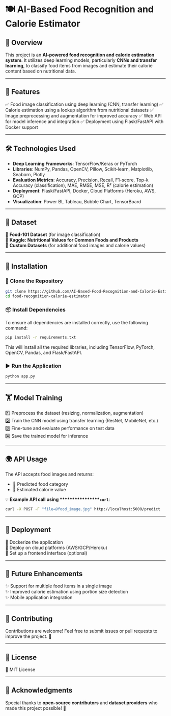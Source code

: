 # 🍽️ AI-Based Food Recognition and Calorie Estimator

## 🌟 Overview

This project is an **AI-powered food recognition and calorie estimation system**. It utilizes deep learning models, particularly **CNNs and transfer learning**, to classify food items from images and estimate their calorie content based on nutritional data.

---

## 🚀 Features

✅ Food image classification using deep learning (CNN, transfer learning)
✅ Calorie estimation using a lookup algorithm from nutritional datasets
✅ Image preprocessing and augmentation for improved accuracy
✅ Web API for model inference and integration
✅ Deployment using Flask/FastAPI with Docker support

---

## 🛠 Technologies Used

- **Deep Learning Frameworks**: TensorFlow/Keras or PyTorch
- **Libraries**: NumPy, Pandas, OpenCV, Pillow, Scikit-learn, Matplotlib, Seaborn, Plotly
- **Evaluation Metrics**: Accuracy, Precision, Recall, F1-score, Top-k Accuracy (classification), MAE, RMSE, MSE, R² (calorie estimation)
- **Deployment**: Flask/FastAPI, Docker, Cloud Platforms (Heroku, AWS, GCP)
- **Visualization**: Power BI, Tableau, Bubble Chart, TensorBoard

---

## 📂 Dataset

📌 **Food-101 Dataset** (for image classification)\
📌 **Kaggle: Nutritional Values for Common Foods and Products**\
📌 **Custom Datasets** (for additional food images and calorie values)

---

## 🔧 Installation

### 💾 Clone the Repository

```sh
git clone https://github.com/AI-Based-Food-Recognition-and-Calorie-Estimator/food-recognition-calorie-estimator.git
cd food-recognition-calorie-estimator
```

### 📦 Install Dependencies

To ensure all dependencies are installed correctly, use the following command:

```sh
pip install -r requirements.txt
```

This will install all the required libraries, including TensorFlow, PyTorch, OpenCV, Pandas, and Flask/FastAPI.

### ▶️ Run the Application

```sh
python app.py
```

---

## 🏋️ Model Training

1️⃣ Preprocess the dataset (resizing, normalization, augmentation)\
2️⃣ Train the CNN model using transfer learning (ResNet, MobileNet, etc.)\
3️⃣ Fine-tune and evaluate performance on test data\
4️⃣ Save the trained model for inference

---

## 🌍 API Usage

The API accepts food images and returns:

- 📌 Predicted food category
- 📌 Estimated calorie value

💡 **Example API call using \*\*\*\*\*\*\*\*\*\*\*\*****`curl`**:

```sh
curl -X POST -F "file=@food_image.jpg" http://localhost:5000/predict
```

---

## 🚢 Deployment

🎯 Dockerize the application\
🎯 Deploy on cloud platforms (AWS/GCP/Heroku)\
🎯 Set up a frontend interface (optional)

---

## 🌱 Future Enhancements

✨ Support for multiple food items in a single image\
✨ Improved calorie estimation using portion size detection\
✨ Mobile application integration

---

## 🤝 Contributing

Contributions are welcome! Feel free to submit issues or pull requests to improve the project. 🙌

---

## 📜 License

📝 MIT License

---

## 🎉 Acknowledgments

Special thanks to **open-source contributors** and **dataset providers** who made this project possible! 🚀

